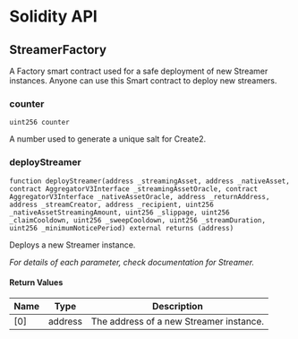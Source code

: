 # Solidity API

## StreamerFactory

A Factory smart contract used for a safe deployment of new Streamer instances.
Anyone can use this Smart contract to deploy new streamers.

### counter

```solidity
uint256 counter
```

A number used to generate a unique salt for Create2.

### deployStreamer

```solidity
function deployStreamer(address _streamingAsset, address _nativeAsset, contract AggregatorV3Interface _streamingAssetOracle, contract AggregatorV3Interface _nativeAssetOracle, address _returnAddress, address _streamCreator, address _recipient, uint256 _nativeAssetStreamingAmount, uint256 _slippage, uint256 _claimCooldown, uint256 _sweepCooldown, uint256 _streamDuration, uint256 _minimumNoticePeriod) external returns (address)
```

Deploys a new Streamer instance.

_For details of each parameter, check documentation for Streamer._

#### Return Values

| Name | Type | Description |
| ---- | ---- | ----------- |
| [0] | address | The address of a new Streamer instance. |

